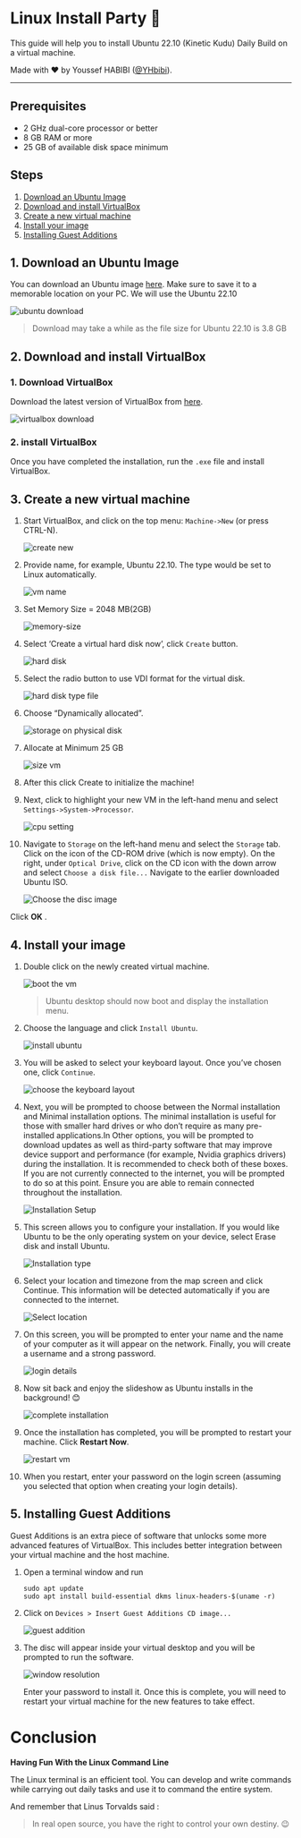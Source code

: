 # Linux Install Party :penguin:

This guide will help you to install Ubuntu 22.10 (Kinetic Kudu) Daily Build on a virtual machine.

Made with :heart: by Youssef HABIBI ([@YHbibi](https://github.com/YHbibi)).

---

## Prerequisites

- 2 GHz dual-core processor or better
- 8 GB RAM or more
- 25 GB of available disk space minimum

## Steps

1. [Download an Ubuntu Image](#1-Download-an-Ubuntu-Image)
2. [Download and install VirtualBox](#2-Download-and-Install-Virtualbox)
3. [Create a new virtual machine](#3-Create-a-new-virtual-machine)
4. [Install your image](#4-Install-your-image)
5. [Installing Guest Additions](#5-installing-Guest-Additions)

## 1. Download an Ubuntu Image

You can download an Ubuntu image [here](https://ubuntu.com/download/desktop). Make sure to save it to a memorable location on your PC.
We will use the Ubuntu 22.10

![ubuntu download](images/ubuntu-download.png)

> Download may take a while as the file size for Ubuntu 22.10 is 3.8 GB

## 2. Download and install VirtualBox

### 1. Download VirtualBox

Download the latest version of VirtualBox from [here](https://www.virtualbox.org/wiki/Downloads).

![virtualbox download](images/virtualbox-download.png)

### 2. install VirtualBox

Once you have completed the installation, run the `.exe` file and install VirtualBox.

## 3. Create a new virtual machine

1. Start VirtualBox, and click on the top menu: `Machine->New` (or press CTRL-N).

   ![create new](images/create-new.png)

2. Provide name, for example, Ubuntu 22.10. The type would be set to Linux automatically.

   ![vm name](images/vm-name.png)

3. Set Memory Size = 2048 MB(2GB)

   ![memory-size](images/memory-size.png)

4. Select ‘Create a virtual hard disk now’, click `Create` button.

   ![hard disk](images/hard-disk.png)

5. Select the radio button to use VDI format for the virtual disk.

   ![hard disk type file](images/hard-disk-type-file.png)

6. Choose “Dynamically allocated”.

   ![storage on physical disk](images/storage-on-physical-disk.png)

7. Allocate at Minimum 25 GB

   ![size vm](images/size-vm.png)

8. After this click Create to initialize the machine!

9. Next, click to highlight your new VM in the left-hand menu and select `Settings->System->Processor`.

   ![cpu setting](images/cpu.png)

10. Navigate to `Storage` on the left-hand menu and select the `Storage` tab. Click on the icon of the CD-ROM drive (which is now empty). On the right, under `Optical Drive`, click on the CD icon with the down arrow and select `Choose a disk file...` Navigate to the earlier downloaded Ubuntu ISO.

    ![Choose the disc image](images/choose-the-disc-image.png)

Click **OK** .

## 4. Install your image

1. Double click on the newly created virtual machine.

   ![boot the vm](images/boot-vm.png)

   > Ubuntu desktop should now boot and display the installation menu.

2. Choose the language and click `Install Ubuntu`.

   ![install ubuntu](images/install-ubuntu.png)

3. You will be asked to select your keyboard layout. Once you’ve chosen one, click `Continue`.

   ![choose the keyboard layout](images/select-keyboard-layout.png)

4. Next, you will be prompted to choose between the Normal installation and Minimal installation options. The minimal installation is useful for those with smaller hard drives or who don’t require as many pre-installed applications.In Other options, you will be prompted to download updates as well as third-party software that may improve device support and performance (for example, Nvidia graphics drivers) during the installation. It is recommended to check both of these boxes. If you are not currently connected to the internet, you will be prompted to do so at this point. Ensure you are able to remain connected throughout the installation.

   ![Installation Setup](images/download-updates.png)

5. This screen allows you to configure your installation. If you would like Ubuntu to be the only operating system on your device, select Erase disk and install Ubuntu.

   ![Installation type](images/installation-type.png)

6. Select your location and timezone from the map screen and click Continue. This information will be detected automatically if you are connected to the internet.

   ![Select location](images/select-location.png)

7. On this screen, you will be prompted to enter your name and the name of your computer as it will appear on the network. Finally, you will create a username and a strong password.

   ![login details](images/login-details.png)

8. Now sit back and enjoy the slideshow as Ubuntu installs in the background! :blush:

   ![complete installation](images/complete-installation.png)

9. Once the installation has completed, you will be prompted to restart your machine. Click **Restart Now**.

   ![restart vm](images/restart-now.png)

10. When you restart, enter your password on the login screen (assuming you selected that option when creating your login details).

## 5. Installing Guest Additions

Guest Additions is an extra piece of software that unlocks some more advanced features of VirtualBox. This includes better integration between your virtual machine and the host machine.

1. Open a terminal window and run

   ```
   sudo apt update
   sudo apt install build-essential dkms linux-headers-$(uname -r)
   ```

2. Click on `Devices > Insert Guest Additions CD image...`

   ![guest addition](images/guest_addition.png)

3. The disc will appear inside your virtual desktop and you will be prompted to run the software.

   ![window resolution](<images/pasted%20image%200%20(1).png>)

   Enter your password to install it.
   Once this is complete, you will need to restart your virtual machine for the new features to take effect.

# Conclusion

**Having Fun With the Linux Command Line**

The Linux terminal is an efficient tool. You can develop and write commands while carrying out daily tasks and use it to command the entire system.

And remember that Linus Torvalds said :

> In real open source, you have the right to control your own destiny. :wink:
